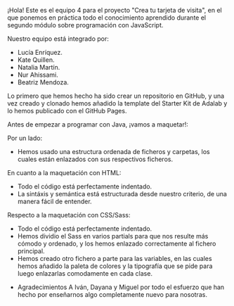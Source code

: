 ¡Hola! Este es el equipo 4 para el proyecto "Crea tu tarjeta de visita", en el que ponemos en práctica todo el conocimiento aprendido durante el segundo módulo sobre programación con JavaScript.

Nuestro equipo está integrado por:

- Lucía Enríquez.
- Kate Quillen.
- Natalia Martín.
- Nur Ahissami.
- Beatriz Mendoza.

Lo primero que hemos hecho ha sido crear un repositorio en GitHub, y una vez creado y clonado hemos añadido la template del Starter Kit de Adalab y lo hemos publicado con el GitHub Pages.

Antes de empezar a programar con Java, ¡vamos a maquetar!:

Por un lado:

- Hemos usado una estructura ordenada de ficheros y carpetas, los cuales están enlazados con sus respectivos ficheros.

En cuanto a la maquetación con HTML:

- Todo el código está perfectamente indentado.
- La sintáxis y semántica está estructurada desde nuestro criterio, de una manera fácil de entender.

Respecto a la maquetación con CSS/Sass:

- Todo el código está perfectamente indentado.
- Hemos dividio el Sass en varios partials para que nos resulte más cómodo y ordenado, y los hemos enlazado correctamente al fichero principal.
- Hemos creado otro fichero a parte para las variables, en las cuales hemos añadido la paleta de colores y la tipografía que se pide para luego enlazarlas comodamente en cada clase.

* Agradecimientos
  A Iván, Dayana y Miguel por todo el esfuerzo que han hecho por enseñarnos algo completamente nuevo para nosotras.
